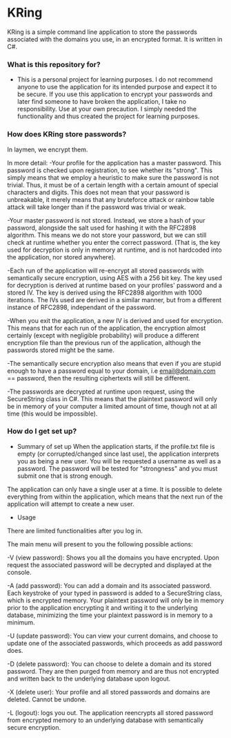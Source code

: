 # KRing #

KRing is a simple command line application to store the passwords associated with the domains you use, in an encrypted format. It is written in C#.

### What is this repository for? ###

* This is a personal project for learning purposes. I do not recommend anyone to use the application for its intended purpose and expect it to be secure. If you use this application to encrypt your passwords and later find someone to have broken the application, I take no responsibility. Use at your own precaution. I simply needed the functionality and thus created the project for learning purposes. 

### How does KRing store passwords? ###

In laymen, we encrypt them.

In more detail:
-Your profile for the application has a master password. This password is checked upon registration, to see whether its "strong". This simply means that we employ a heuristic to make sure the password is not trivial. Thus, it must be of a certain length with a certain amount of special characters and digits. This does not mean that your password is unbreakable, it merely means that any bruteforce attack or rainbow table attack will take longer than if the password was trivial or weak.

-Your master password is not stored. Instead, we store a hash of your password, alongside the salt used for hashing it with the RFC2898 algorithm. This means we do not store your password, but we can still check at runtime whether you enter the correct password. (That is, the key used for decryption is only in memory at runtime, and is not hardcoded into the application, nor stored anywhere).

-Each run of the application will re-encrypt all stored passwords with semantically secure encryption, using AES with a 256 bit key. The key used for decryption is derived at runtime based on your profiles' password and a stored IV. The key is derived using the RFC2898 algorithm with 1000 iterations. The IVs used are derived in a similar manner, but from a different instance of RFC2898, independant of the password. 

-When you exit the application, a new IV is derived and used for encryption. This means that for each run of the application, the encryption almost certainly (except with negligible probability) will produce a different encryption file than the previous run of the application, although the passwords stored might be the same. 

-The semantically secure encryption also means that even if you are stupid enough to have a password equal to your domain,
i.e email@domain.com == password, then the resulting ciphertexts will still be different. 

-The passwords are decrypted at runtime upon request, using the SecureString class in C#. This means that the plaintext password will only be in memory of your computer a limited amount of time, though not at all time (this would be impossible).


### How do I get set up? ###

* Summary of set up
When the application starts, if the profile.txt file is empty (or corrupted/changed since last use), the application interprets you as being a new user. You will be requested a username as well as a password. The password will be 
tested for "strongness" and you must submit one that is strong enough. 

The application can only have a single user at a time. It is possible to delete everything from within the application, which means that the next run of the application will attempt to create a new user.



* Usage

There are limited functionalities after you log in. 

The main menu will present to you the following possible actions:

-V (view password): Shows you all the domains you have encrypted. Upon request the associated password will be decrypted and displayed at the console. 


-A (add password): You can add a domain and its associated password. Each keystroke of your typed in password is added to a SecureString class, which is encrypted memory. Your plaintext password will only be in memory prior to the application encrypting it and writing it to the underlying database, minimizing the time your plaintext password is in memory to a minimum. 

-U (update password): You can view your current domains, and choose to update one of the associated passwords, which proceeds as add password does. 

-D (delete password): You can choose to delete a domain and its stored password. They are then purged from memory and are thus not encrypted and written back to the underlying database upon logout. 


-X (delete user): Your profile and all stored passwords and domains are deleted. Cannot be undone.


-L (logout): logs you out. The application reencrypts all stored password from encrypted memory to an underlying database with semantically secure encryption.